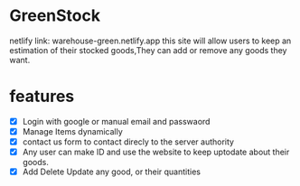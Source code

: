 # GreenStock #
netlify link: warehouse-green.netlify.app
this site will allow users to keep an estimation of their stocked goods,They can add or remove any goods they want.
# features #
- [x] Login with google or manual email and passwaord
- [x] Manage Items dynamically
- [x] contact us form to contact direcly to the server authority
- [x] Any user can make ID and use the website to keep uptodate about their goods.
- [x] Add Delete Update any good, or their quantities    
